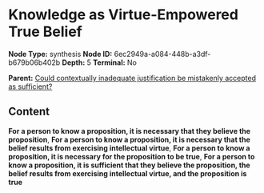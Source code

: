 # Knowledge as Virtue-Empowered True Belief

**Node Type:** synthesis
**Node ID:** 6ec2949a-a084-448b-a3df-b679b06b402b
**Depth:** 5
**Terminal:** No

**Parent:** [Could contextually inadequate justification be mistakenly accepted as sufficient?](could-contextually-inadequate-justification-be-mistakenly-accepted-as-sufficient-antithesis-48c49074-b882-4322-b9f0-d68e4a2aa8c1.md)

## Content

**For a person to know a proposition, it is necessary that they believe the proposition**, **For a person to know a proposition, it is necessary that the belief results from exercising intellectual virtue**, **For a person to know a proposition, it is necessary for the proposition to be true**, **For a person to know a proposition, it is sufficient that they believe the proposition, the belief results from exercising intellectual virtue, and the proposition is true**
